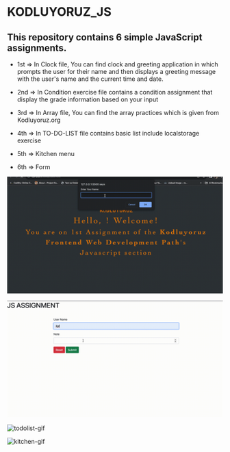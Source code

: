 # KODLUYORUZ_JS

## This repository contains 6 simple JavaScript assignments. 

* 1st => In Clock file, You can find clock and greeting application in which prompts the user for their name and then displays a greeting message with the user's name and the current time and date.

* 2nd => In Condition exercise file contains a condition assignment that display the grade information based on your input

* 3rd => In Array file, You can find the array practices which is given from Kodluyoruz.org

* 4th => In TO-DO-LIST file contains basic list include localstorage exercise

* 5th => Kitchen menu

* 6th => Form 

![clock-gif](img/clock.gif)

![form-gif](img/form.gif)

![todolist-gif](img/todolist.gif)

![kitchen-gif](img/kitchenmenu.gif)